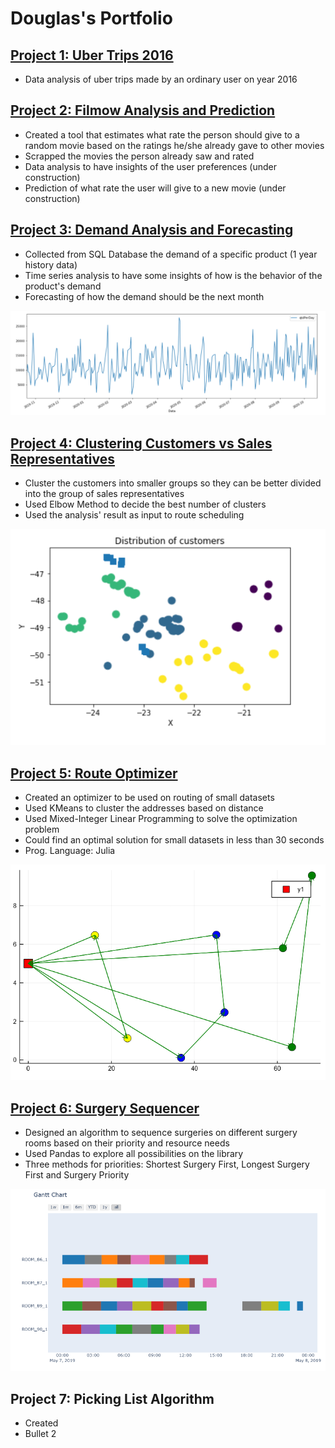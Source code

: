 # Douglas's Portfolio

## [Project 1: Uber Trips 2016](https://github.com/dougmart/Uber_2016_OrdUser)
* Data analysis of uber trips made by an ordinary user on year 2016

## [Project 2: Filmow Analysis and Prediction](https://github.com/dougmart/FilmowPredict)
* Created a tool that estimates what rate the person should give to a random movie based on the ratings he/she already gave to other movies
* Scrapped the movies the person already saw and rated
* Data analysis to have insights of the user preferences (under construction)
* Prediction of what rate the user will give to a new movie (under construction)

## [Project 3: Demand Analysis and Forecasting](https://github.com/dougmart/ProductDemandAnalyForec)
* Collected from SQL Database the demand of a specific product (1 year history data)
* Time series analysis to have some insights of how is the behavior of the product's demand
* Forecasting of how the demand should be the next month

![](https://github.com/dougmart/DS_Portfolio/blob/main/images/DemandForecasting.png)

## [Project 4: Clustering Customers vs Sales Representatives](https://github.com/dougmart/CustomerClusteringDan)
* Cluster the customers into smaller groups so they can be better divided into the group of sales representatives
* Used Elbow Method to decide the best number of clusters
* Used the analysis' result as input to route scheduling

![](https://github.com/dougmart/DS_Portfolio/blob/main/images/Kmeans_fig.png)

## [Project 5: Route Optimizer](https://github.com/dougmart/RouteOptimizerMILP)
* Created an optimizer to be used on routing of small datasets
* Used KMeans to cluster the addresses based on distance
* Used Mixed-Integer Linear Programming to solve the optimization problem
* Could find an optimal solution for small datasets in less than 30 seconds
* Prog. Language: Julia

![](https://github.com/dougmart/DS_Portfolio/blob/main/images/RoutingJulia.png)

## [Project 6: Surgery Sequencer](https://github.com/dougmart/SurgerySeq)
* Designed an algorithm to sequence surgeries on different surgery rooms based on their priority and resource needs
* Used Pandas to explore all possibilities on the library
* Three methods for priorities: Shortest Surgery First, Longest Surgery First and Surgery Priority

![](https://github.com/dougmart/DS_Portfolio/blob/main/images/SurgeryPlanner.png)

## Project 7: Picking List Algorithm
* Created
* Bullet 2
